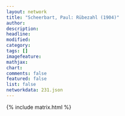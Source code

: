 ```yaml
---
layout: network
title: "Scheerbart, Paul: Rübezahl (1904)"
author:
description:
headline:
modified:
category:
tags: []
imagefeature: 
mathjax: 
chart: 
comments: false
featured: false
list: false
networkdata: 231.json
---
```

{% include matrix.html %}
